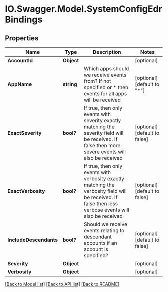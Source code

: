 # IO.Swagger.Model.SystemConfigEdrBindings
## Properties

Name | Type | Description | Notes
------------ | ------------- | ------------- | -------------
**AccountId** | **Object** |  | [optional] 
**AppName** | **string** | Which apps should we receive events from? If not specified or * then events for all apps will be received | [optional] [default to "*"]
**ExactSeverity** | **bool?** | If true, then only events with severity exactly matching the severity field will be received. If false then more severe events will also be received | [optional] [default to false]
**ExactVerbosity** | **bool?** | If true, then only events with verbosity exactly matching the verbosity field will be received. If false then less verbose events will also be received | [optional] [default to false]
**IncludeDescendants** | **bool?** | Should we receive events relating to descendant accounts if an account is specified? | [optional] [default to false]
**Severity** | **Object** |  | [optional] 
**Verbosity** | **Object** |  | [optional] 

[[Back to Model list]](../README.md#documentation-for-models) [[Back to API list]](../README.md#documentation-for-api-endpoints) [[Back to README]](../README.md)

